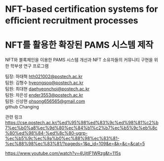 # NFT-based certification systems for eﬀicient recruitment processes
# NFT를 활용한 확장된 PAMS 시스템 제작

NFT와 블록체인을 이용한 PAMS 시스템 개선과 NFT 소유자들의 커뮤니티 구현을 위한 학부생 연구 프로그램

팀장: 하태혁 hth021002@postech.ac.kr<br>
팀원: 김형수 hyeongsoo@postech.ac.kr<br>
팀원: 최대현 daehyeonchoi@postech.ac.kr<br>
팀원: 차은성 ender3553@postech.ac.kr<br>
팀원: 신상현 ohsong656565@gmail.com<br>
github Changing

관련 링크
https://cse.postech.ac.kr/%ed%95%98%ed%83%9c%ed%98%81%c2%b7%ec%b0%a8%ec%9d%80%ec%84%b1%c2%b7%ec%b5%9c%eb%8c%80%ed%98%84-%ed%8c%80-ugrp-%ec%b5%9c%ec%9a%b0%ec%88%98%ec%83%81-%ec%88%98%ec%83%81/?pageds=1&p_id=109&e=&k=&c=&cat=5

https://www.youtube.com/watch?v=4UjtIF1WRzg&t=115s
